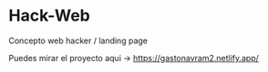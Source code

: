 # Hack-Web
Concepto web hacker /  landing page 

Puedes mirar el proyecto aqui -> https://gastonavram2.netlify.app/
